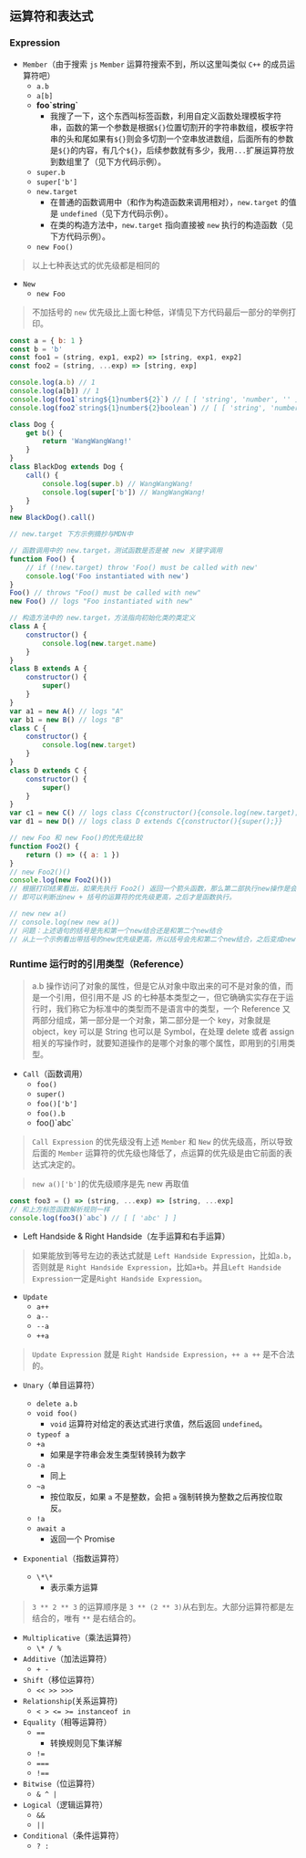 ## 运算符和表达式

### Expression

-   `Member`（由于搜索 `js` `Member` 运算符搜索不到，所以这里叫类似 `C++` 的成员运算符吧）
    -   `a.b`
    -   `a[b]`
    -   **foo\`string`**
        -   我搜了一下，这个东西叫标签函数，利用自定义函数处理模板字符串，函数的第一个参数是根据`${}`位置切割开的字符串数组，模板字符串的头和尾如果有`${}`则会多切割一个空串放进数组，后面所有的参数是`${}`的内容，有几个`${}`，后续参数就有多少，我用`...`扩展运算符放到数组里了（见下方代码示例）。
    -   `super.b`
    -   `super['b']`
    -   `new.target`
        -   在普通的函数调用中（和作为构造函数来调用相对），`new.target` 的值是 `undefined`（见下方代码示例）。
        -   在类的构造方法中，`new.target` 指向直接被 `new` 执行的构造函数（见下方代码示例）。
    -   `new Foo()`

> 以上七种表达式的优先级都是相同的

-   `New`
    -   `new Foo`

> 不加括号的 `new` 优先级比上面七种低，详情见下方代码最后一部分的举例打印。

```js
const a = { b: 1 }
const b = 'b'
const foo1 = (string, exp1, exp2) => [string, exp1, exp2]
const foo2 = (string, ...exp) => [string, exp]

console.log(a.b) // 1
console.log(a[b]) // 1
console.log(foo1`string${1}number${2}`) // [ [ 'string', 'number', '' ], 1, 2 ]
console.log(foo2`string${1}number${2}boolean`) // [ [ 'string', 'number', 'boolean' ], [ 1, 2 ] ]

class Dog {
	get b() {
		return 'WangWangWang!'
	}
}
class BlackDog extends Dog {
	call() {
		console.log(super.b) // WangWangWang!
		console.log(super['b']) // WangWangWang!
	}
}
new BlackDog().call()

// new.target 下方示例摘抄与MDN中

// 函数调用中的 new.target，测试函数是否是被 new 关键字调用
function Foo() {
	// if (!new.target) throw 'Foo() must be called with new'
	console.log('Foo instantiated with new')
}
Foo() // throws "Foo() must be called with new"
new Foo() // logs "Foo instantiated with new"

// 构造方法中的 new.target，方法指向初始化类的类定义
class A {
	constructor() {
		console.log(new.target.name)
	}
}
class B extends A {
	constructor() {
		super()
	}
}
var a1 = new A() // logs "A"
var b1 = new B() // logs "B"
class C {
	constructor() {
		console.log(new.target)
	}
}
class D extends C {
	constructor() {
		super()
	}
}
var c1 = new C() // logs class C{constructor(){console.log(new.target);}}
var d1 = new D() // logs class D extends C{constructor(){super();}}

// new Foo 和 new Foo()的优先级比较
function Foo2() {
	return () => ({ a: 1 })
}
// new Foo2()()
console.log(new Foo2()())
// 根据打印结果看出，如果先执行 Foo2() 返回一个箭头函数，那么第二部执行new操作是会报错的，所以是先执行了new 操作符 // 问题：上式的执行顺序是 new [Foo2()] () 还是 [new Foo2()] ()，方括号括起来的部分为先执行的部分
// 即可以判断出new + 括号的运算符的优先级更高，之后才是函数执行。

// new new a()
// console.log(new new a())
// 问题：上述语句的括号是先和第一个new结合还是和第二个new结合
// 从上一个示例看出带括号的new优先级更高，所以括号会先和第二个new结合，之后变成new Foo再继续执行，所以new Foo的优先级低。
```

### Runtime 运行时的引用类型（Reference）

> a.b 操作访问了对象的属性，但是它从对象中取出来的可不是对象的值，而是一个引用，但引用不是 JS 的七种基本类型之一，但它确确实实存在于运行时，我们称它为标准中的类型而不是语言中的类型，一个 Reference 又两部分组成，第一部分是一个对象，第二部分是一个 key，对象就是 object，key 可以是 String 也可以是 Symbol，在处理 delete 或者 assign 相关的写操作时，就要知道操作的是哪个对象的哪个属性，即用到的引用类型。

-   `Call`（函数调用）
    -   `foo()`
    -   `super()`
    -   `foo()['b']`
    -   `foo().b`
    -   foo()\`abc\`

> `Call Expression` 的优先级没有上述 `Member` 和 `New` 的优先级高，所以导致后面的 `Member` 运算符的优先级也降低了，点运算的优先级是由它前面的表达式决定的。

> `new a()['b']`的优先级顺序是先 new 再取值

```js
const foo3 = () => (string, ...exp) => [string, ...exp]
// 和上方标签函数解析规则一样
console.log(foo3()`abc`) // [ [ 'abc' ] ]
```

-   Left Handside & Right Handside（左手运算和右手运算）

> 如果能放到等号左边的表达式就是 `Left Handside Expression`，比如`a.b`，否则就是 `Right Handside Expression`，比如`a+b`。并且`Left Handside Expression`一定是`Right Handside Expression`。

-   `Update`
    -   `a++`
    -   `a--`
    -   `--a`
    -   `++a`

> `Update Expression` 就是 `Right Handside Expression`，`++ a ++` 是不合法的。

-   `Unary`（单目运算符）

    -   `delete a.b`
    -   `void foo()`
        -   `void` 运算符对给定的表达式进行求值，然后返回 `undefined`。
    -   `typeof a`
    -   `+a`
        -   如果是字符串会发生类型转换转为数字
    -   `-a`
        -   同上
    -   `~a`
        -   按位取反，如果 `a` 不是整数，会把 `a` 强制转换为整数之后再按位取反。
    -   `!a`
    -   `await a`
        -   返回一个 Promise

-   `Exponential`（指数运算符）
    -   `\*\*`
        -   表示乘方运算

> `3 ** 2 ** 3` 的运算顺序是 `3 ** (2 ** 3)`从右到左。大部分运算符都是左结合的，唯有 `**` 是右结合的。

-   `Multiplicative`（乘法运算符）
    -   `\* / %`
-   `Additive`（加法运算符）
    -   `+ -`
-   `Shift`（移位运算符）
    -   `<< >> >>>`
-   `Relationship`(关系运算符)
    -   `< > <= >= instanceof in`
-   `Equality`（相等运算符）
    -   `==`
        -   转换规则见下集详解
    -   `!=`
    -   `===`
    -   `!==`
-   `Bitwise`（位运算符）
    -   `& ^ |`
-   `Logical`（逻辑运算符）
    -   `&&`
    -   `||`
-   `Conditional`（条件运算符）
    -   `? :`
